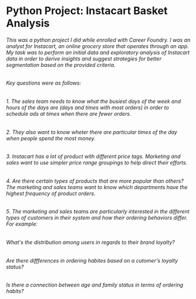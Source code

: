 # Python Project: Instacart Basket Analysis
###### This was a python project I did while enrolled with Career Foundry. I was an analyst for Instacart, an online grocery store that operates through an app. My task was to perform an initial data and exploratory analysis of Instacart data in order to derive insights and suggest strategies for better segmentation based on the provided criteria. 
###### Key questions were as follows: 
###### 1. The sales team needs to know what the busiest days of the week and hours of the days are (days and times with most orders) in order to schedule ads at times when there are fewer orders. 
###### 2. They also want to know wheter there are particular times of the day when people spend the most money. 
###### 3. Instacart has a lot of product with different price tags. Marketing and sales want to use simpler price range groupings to help direct their efforts. 
###### 4. Are there certain types of products that are more popular than others? The marketing and sales teams want to know which departments have the highest frequency of product orders. 
###### 5. The marketing and sales teams are particularly interested in the different types of customers in their system and how their ordering behaviors differ. For example: 
######    What's the distribution among users in regards to their brand loyalty? 
######    Are there diffferences in ordering habites based on a cutomer's loyalty status? 
######    Is there a connection between age and family status in terms of ordering habits? 
